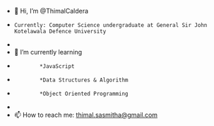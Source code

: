 - 👋 Hi, I’m @ThimalCaldera
-     Currently: Computer Science undergraduate at General Sir John Kotelawala Defence University 
-     
- 🌱 I’m currently learning
-             *JavaScript 
-             *Data Structures & Algorithm
-             *Object Oriented Programming
- 
- 📫 How to reach me: thimal.sasmitha@gmail.com

<!---
ThimalCaldera/ThimalCaldera is a ✨ special ✨ repository because its `README.md` (this file) appears on your GitHub profile.
You can click the Preview link to take a look at your changes.
--->
